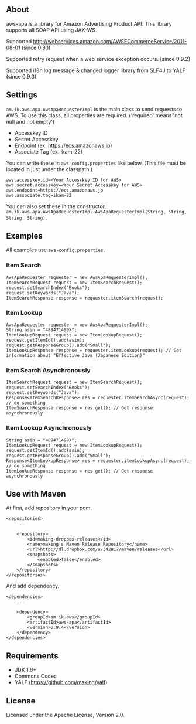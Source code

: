 ## About
aws-apa is a library for Amazon Advertising Product API. This library supports all SOAP API using JAX-WS.


Supported http://webservices.amazon.com/AWSECommerceService/2011-08-01 (since 0.9.1)

Supported retry request when a web service exception occurs. (since 0.9.2)

Supported i18n log message & changed logger library from SLF4J to YALF (since 0.9.3)

## Settings
`am.ik.aws.apa.AwsApaRequesterImpl` is the main class to send requests to AWS. To use this class, all properties are required.
('required' means 'not null and not empty')

- Accesskey ID
- Secret Accesskey
- Endpoint (ex. https://ecs.amazonaws.jp)
- Associate Tag (ex. ikam-22)

You can write these in `aws-config.properties` like below. (This file must be located in just under the classpath.)

    aws.accesskey.id=<Your Accesskey ID for AWS>
    aws.secret.accesskey=<Your Secret Accesskey for AWS>
    aws.endpoint=https://ecs.amazonaws.jp
    aws.associate.tag=ikam-22

You can also set these in the constructor,  `am.ik.aws.apa.AwsApaRequesterImpl.AwsApaRequesterImpl(String, String, String, String)`.

## Examples

All examples use `aws-config.properties`.

### Item Search

    AwsApaRequester requester = new AwsApaRequesterImpl();
    ItemSearchRequest request = new ItemSearchRequest();
    request.setSearchIndex("Books");
    request.setKeywords("Java");
    ItemSearchResponse response = requester.itemSearch(request);

### Item Lookup

    AwsApaRequester requester = new AwsApaRequesterImpl();
    String asin = "489471499X";
    ItemLookupRequest request = new ItemLookupRequest();
    request.getItemId().add(asin);
    request.getResponseGroup().add("Small");
    ItemLookupResponse response = requester.itemLookup(request); // Get information about "Effective Java (Japanese Edition)"

### Item Search Asynchronously

    ItemSearchRequest request = new ItemSearchRequest();
    request.setSearchIndex("Books");
    request.setKeywords("Java");
    Response<ItemSearchResponse> res = requester.itemSearchAsync(request);
    // do something
    ItemSearchResponse response = res.get(); // Get response asynchronously

### Item Lookup Asynchronously

    String asin = "489471499X";
    ItemLookupRequest request = new ItemLookupRequest();
    request.getItemId().add(asin);
    request.getResponseGroup().add("Small");
    Response<ItemLookupResponse> res = requester.itemLookupAsync(request);
    // do something
    ItemLookupResponse response = res.get(); // Get response asynchronously

## Use with Maven 

At first, add repository in your pom.

    <repositories>
        ...

        <repository>
            <id>making-dropbox-releases</id>
            <name>making's Maven Release Repository</name>
            <url>http://dl.dropbox.com/u/342817/maven/releases</url>
            <snapshots>
                <enabled>false</enabled>
            </snapshots>
        </repository>
    </repositories>

And add dependency.

    <dependencies>
        ...

        <dependency>
            <groupId>am.ik.aws</groupId>
            <artifactId>aws-apa</artifactId>
            <version>0.9.4</version>
        </dependency>
    </dependencies>

## Requirements

- JDK 1.6+
- Commons Codec
- YALF (https://github.com/making/yalf)

## License

Licensed under the Apache License, Version 2.0.